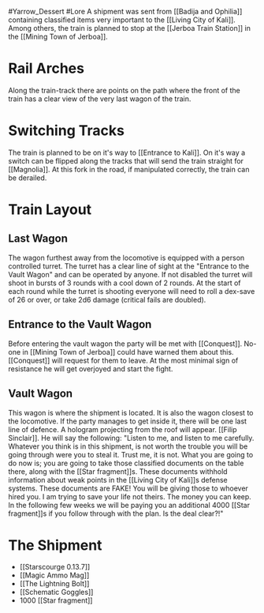 #Yarrow_Dessert #Lore 
A shipment was sent from [[Badija and Ophilia]] containing classified items very important to the [[Living City of Kali]]. Among others, the train is planned to stop at the [[Jerboa Train Station]] in the [[Mining Town of Jerboa]]. 
# Rail Arches
Along the train-track there are points on the path where the front of the train has a clear view of the very last wagon of the train.
# Switching Tracks
The train is planned to be on it's way to [[Entrance to Kali]]. On it's way a switch can be flipped along the tracks that will send the train straight for [[Magnolia]]. At this fork in the road, if manipulated correctly, the train can be derailed.
# Train Layout
## Last Wagon
The wagon furthest away from the locomotive is equipped with a person controlled turret. The turret has a clear line of sight at the "Entrance to the Vault Wagon" and can be operated by anyone. If not disabled the turret will shoot in bursts of 3 rounds with a cool down of 2 rounds. At the start of each round while the turret is shooting everyone will need to roll a dex-save of 26 or over, or take 2d6 damage (critical fails are doubled). 

## Entrance to the Vault Wagon
Before entering the vault wagon the party will be met with [[Conquest]]. No-one in [[Mining Town of Jerboa]] could have warned them about this. [[Conquest]] will request for them to leave. At the most minimal sign of resistance he will get overjoyed and start the fight. 
## Vault Wagon
This wagon is where the shipment is located. It is also the wagon closest to the locomotive. If the party manages to get inside it, there will be one last line of defence. A hologram projecting from the roof will appear. [[Filip Sinclair]]. He will say the following:
"Listen to me, and listen to me carefully. Whatever you think is in this shipment, is not worth the trouble you will be going through were you to steal it. Trust me, it is not. What you are going to do now is; you are going to take those classified documents on the table there, along with the [[Star fragment]]s. These documents withhold information about weak points in the [[Living City of Kali]]s defense systems. These documents are FAKE! You will be giving those to whoever hired you. I am trying to save your life not theirs. The money you can keep. In the following few weeks we will be paying you an additional 4000 [[Star fragment]]s if you follow through with the plan. Is the deal clear?!"
# The Shipment
- [[Starscourge 0.13.7]]
- [[Magic Ammo Mag]]
- [[The Lightning Bolt]]
- [[Schematic Goggles]]
- 1000 [[Star fragment]]
